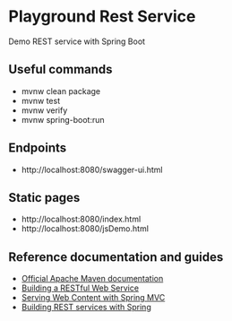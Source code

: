 # Playground Rest Service

Demo REST service with Spring Boot

## Useful commands

* mvnw clean package
* mvnw test
* mvnw verify
* mvnw spring-boot:run

## Endpoints

* http://localhost:8080/swagger-ui.html

## Static pages

* http://localhost:8080/index.html
* http://localhost:8080/jsDemo.html

## Reference documentation and guides

* [Official Apache Maven documentation](https://maven.apache.org/guides/index.html)
* [Building a RESTful Web Service](https://spring.io/guides/gs/rest-service/)
* [Serving Web Content with Spring MVC](https://spring.io/guides/gs/serving-web-content/)
* [Building REST services with Spring](https://spring.io/guides/tutorials/bookmarks/)

